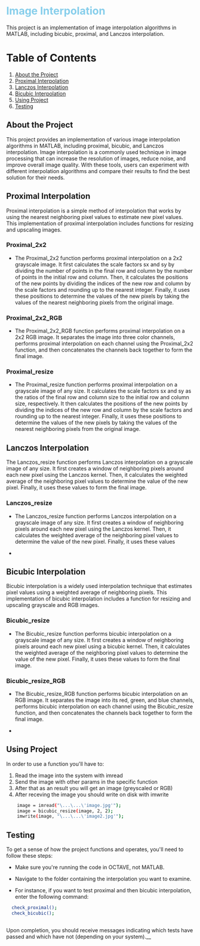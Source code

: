 # <span style="color:skyblue">Image Interpolation</span>
This project is an implementation of image interpolation algorithms in MATLAB, including bicubic, proximal, and Lanczos interpolation.

# Table of Contents
1. [About the Project](#start-description)
2. [Proximal Interpolation](#proximal-description)
3. [Lanczos Interpolation](#lanczos-description)
4. [Bicubic Interpolation](#bicubic-description)
5. [Using Project](#using-description)
6. [Testing](#testing-description)

<a name="start-description"></a>
## About the Project
This project provides an implementation of various image interpolation algorithms in MATLAB, including proximal, bicubic, and Lanczos interpolation. Image interpolation is a commonly used technique in image processing that can increase the resolution of images, reduce noise, and improve overall image quality. With these tools, users can experiment with different interpolation algorithms and compare their results to find the best solution for their needs.


<a name="proximal-description"></a>
## Proximal Interpolation
Proximal interpolation is a simple method of interpolation that works by using the nearest neighboring pixel values to estimate new pixel values. This implementation of proximal interpolation includes functions for resizing and upscaling images.

### Proximal_2x2
- The Proximal_2x2 function performs proximal interpolation on a 2x2 grayscale image. It first calculates the scale factors sx and sy by dividing the number of points in the final row and column by the number of points in the initial row and column. Then, it calculates the positions of the new points by dividing the indices of the new row and column by the scale factors and rounding up to the nearest integer. Finally, it uses these positions to determine the values of the new pixels by taking the values of the nearest neighboring pixels from the original image.

### Proximal_2x2_RGB
- The Proximal_2x2_RGB function performs proximal interpolation on a 2x2 RGB image. It separates the image into three color channels, performs proximal interpolation on each channel using the Proximal_2x2 function, and then concatenates the channels back together to form the final image.

### Proximal_resize
- The Proximal_resize function performs proximal interpolation on a grayscale image of any size. It calculates the scale factors sx and sy as the ratios of the final row and column size to the initial row and column size, respectively. It then calculates the positions of the new points by dividing the indices of the new row and column by the scale factors and rounding up to the nearest integer. Finally, it uses these positions to determine the values of the new pixels by taking the values of the nearest neighboring pixels from the original image.

<a name="lanczos-description"></a>
## Lanczos Interpolation
The Lanczos_resize function performs Lanczos interpolation on a grayscale image of any size. It first creates a window of neighboring pixels around each new pixel using the Lanczos kernel. Then, it calculates the weighted average of the neighboring pixel values to determine the value of the new pixel. Finally, it uses these values to form the final image.

### Lanczos_resize
- The Lanczos_resize function performs Lanczos interpolation on a grayscale image of any size. It first creates a window of neighboring pixels around each new pixel using the Lanczos kernel. Then, it calculates the weighted average of the neighboring pixel values to determine the value of the new pixel. Finally, it uses these values

- <a name="bicubic-description"></a>
## Bicubic Interpolation
Bicubic interpolation is a widely used interpolation technique that estimates pixel values using a weighted average of neighboring pixels. This implementation of bicubic interpolation includes a function for resizing and upscaling grayscale and RGB images.

### Bicubic_resize
- The Bicubic_resize function performs bicubic interpolation on a grayscale image of any size. It first creates a window of neighboring pixels around each new pixel using a bicubic kernel. Then, it calculates the weighted average of the neighboring pixel values to determine the value of the new pixel. Finally, it uses these values to form the final image.

### Bicubic_resize_RGB
- The Bicubic_resize_RGB function performs bicubic interpolation on an RGB image. It separates the image into its red, green, and blue channels, performs bicubic interpolation on each channel using the Bicubic_resize function, and then concatenates the channels back together to form the final image.

- <a name="using-description"></a>
## Using Project
In order to use a function you'll have to:
1. Read the image into the system with imread
2. Send the image with other params in the specific function
3. After that as an result you will get an image (greyscaled or RGB)
4. After receving the image you should write on disk with imwrite

```BASH
    image = imread("\...\...\'image.jpg'");
    image = bicubic_resize(image, 2, 2);
    imwrite(image, "\...\...\'image2.jpg'");
```

<a name="testing-description"></a>
## Testing
To get a sense of how the project functions and operates, you'll need to follow these steps:

- Make sure you're running the code in OCTAVE, not MATLAB.

- Navigate to the folder containing the interpolation you want to examine.

- For instance, if you want to test proximal and then bicubic interpolation, enter the following command:

```BASH
  check_proximal();
  check_bicubic();
    
```

Upon completion, you should receive messages indicating which tests have passed and which have not (depending on your system).__




